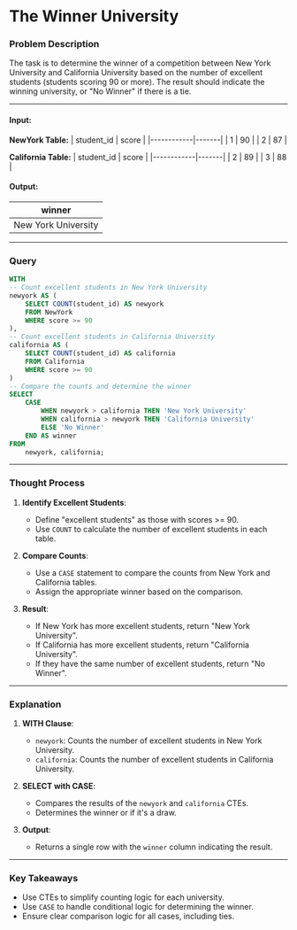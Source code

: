 # The Winner University
### Problem Description
The task is to determine the winner of a competition between New York University and California University based on the number of excellent students (students scoring 90 or more). The result should indicate the winning university, or "No Winner" if there is a tie.

---

#### Input:
**NewYork Table:**
| student_id | score |
|------------|-------|
| 1          | 90    |
| 2          | 87    |

**California Table:**
| student_id | score |
|------------|-------|
| 2          | 89    |
| 3          | 88    |

#### Output:
| winner              |
|---------------------|
| New York University |

---

### Query
```sql
WITH 
-- Count excellent students in New York University
newyork AS (
    SELECT COUNT(student_id) AS newyork
    FROM NewYork 
    WHERE score >= 90
),
-- Count excellent students in California University
california AS (
    SELECT COUNT(student_id) AS california
    FROM California 
    WHERE score >= 90
)
-- Compare the counts and determine the winner
SELECT 
    CASE 
        WHEN newyork > california THEN 'New York University'
        WHEN california > newyork THEN 'California University'
        ELSE 'No Winner'
    END AS winner
FROM 
    newyork, california;
```

---

### Thought Process
1. **Identify Excellent Students**:
   - Define "excellent students" as those with scores >= 90.
   - Use `COUNT` to calculate the number of excellent students in each table.

2. **Compare Counts**:
   - Use a `CASE` statement to compare the counts from New York and California tables.
   - Assign the appropriate winner based on the comparison.

3. **Result**:
   - If New York has more excellent students, return "New York University".
   - If California has more excellent students, return "California University".
   - If they have the same number of excellent students, return "No Winner".

---

### Explanation
1. **WITH Clause**:
   - `newyork`: Counts the number of excellent students in New York University.
   - `california`: Counts the number of excellent students in California University.

2. **SELECT with CASE**:
   - Compares the results of the `newyork` and `california` CTEs.
   - Determines the winner or if it's a draw.

3. **Output**:
   - Returns a single row with the `winner` column indicating the result.



---

### Key Takeaways
- Use CTEs to simplify counting logic for each university.
- Use `CASE` to handle conditional logic for determining the winner.
- Ensure clear comparison logic for all cases, including ties.
